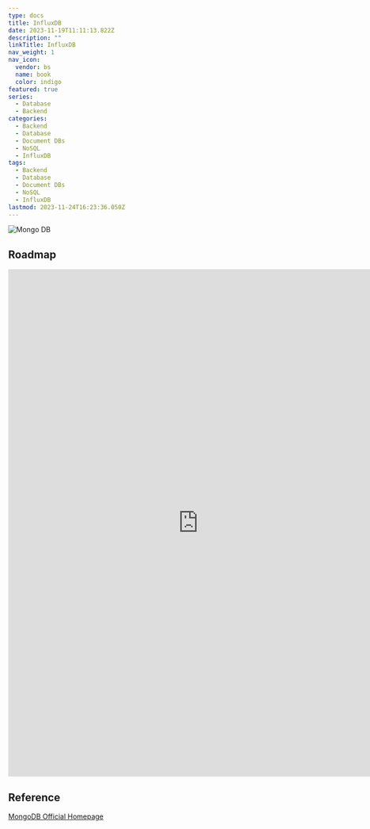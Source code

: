 ```yaml
---
type: docs
title: InfluxDB
date: 2023-11-19T11:11:13.822Z
description: ""
linkTitle: InfluxDB
nav_weight: 1
nav_icon:
  vendor: bs
  name: book
  color: indigo
featured: true
series:
  - Database
  - Backend
categories:
  - Backend
  - Database
  - Document DBs
  - NoSQL
  - InfluxDB
tags:
  - Backend
  - Database
  - Document DBs
  - NoSQL
  - InfluxDB
lastmod: 2023-11-24T16:23:36.050Z
---
```


![Mongo DB](/backend/mongodb.png#center)

## Roadmap

<p align="center">
<iframe width="768" height="1024" src="https://roadmap.sh/mongodb?s=652b754df43a58c923ce9d26" frameborder="0" allow="accelerometer; autoplay; encrypted-media; gyroscope; picture-in-picture" allowfullscreen></iframe>
</p>

## Reference

[MongoDB Official Homepage](https://www.mongodb.com/ko-kr)
